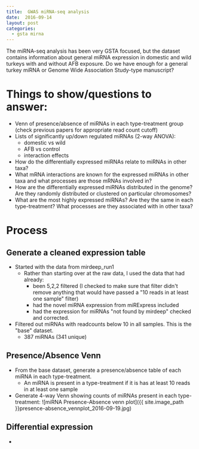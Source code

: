 ```yaml
---
title:  GWAS miRNA-seq analysis
date:  2016-09-14
layout: post
categories:
  - gsta mirna
---
```

The miRNA-seq analysis has been very GSTA focused, but the dataset contains information about general miRNA expression in domestic and wild turkeys with and without AFB exposure. Do we have enough for a general turkey miRNA or Genome Wide Association Study-type manuscript?

# Things to show/questions to answer:

  * Venn of presence/absence of miRNAs in each type-treatment group (check previous papers for appropriate read count cutoff)
  * Lists of significantly up/down regulated miRNAs (2-way ANOVA):
    * domestic vs wild
    * AFB vs control
    * interaction effects
  * How do the differentially expressed miRNAs relate to miRNAs in other taxa?
  * What mRNA interactions are known for the expressed miRNAs in other taxa and what processes are those mRNAs involved in?
  * How are the differentially expressed miRNAs distributed in the genome? Are they randomly distributed or clustered on particular chromosomes?
  * What are the most highly expressed miRNAs? Are they the same in each type-treatment? What processes are they associated with in other taxa?

# Process

## Generate a cleaned expression table

  * Started with the data from mirdeep_run1
    * Rather than starting over at the raw data, I used the data that had already:
      * been 5,2,2 filtered (I checked to make sure that filter didn't remove anything that would have passed a "10 reads in at least one sample" filter)
      * had the novel miRNA expression from miRExpress included
      * had the expression for miRNAs "not found by mirdeep" checked and corrected.
  * Filtered out miRNAs with readcounts below 10 in all samples. This is the "base" dataset.
    * 387 miRNAs (341 unique)

## Presence/Absence Venn

  * From the base dataset, generate a presence/absence table of each miRNA in each type-treatment.
    * An miRNA is present in a type-treatment if it is has at least 10 reads in at least one sample
  * Generate 4-way Venn showing counts of miRNAs present in each type-treatment:
    ![miRNA Presence-Absence venn plot]({{ site.image_path }}presence-absence_vennplot_2016-09-19.jpg)

## Differential expression

  *
